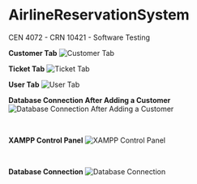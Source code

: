 # AirlineReservationSystem
CEN 4072 - CRN 10421 - Software Testing


**Customer Tab**
![Customer Tab](https://cdn.discordapp.com/attachments/558430444581027850/809321397943140352/Screenshot_376.png)


**Ticket Tab**
![Ticket Tab](https://cdn.discordapp.com/attachments/558430444581027850/809321514591060019/Screenshot_377.png)


**User Tab**
![User Tab](https://cdn.discordapp.com/attachments/558430444581027850/809321552398385172/Screenshot_378.png)


**Database Connection After Adding a Customer**
![Database Connection After Adding a Customer](https://cdn.discordapp.com/attachments/558430444581027850/809321611186143242/Screenshot_379.png)

</br>

**XAMPP Control Panel**
![XAMPP Control Panel](https://cdn.discordapp.com/attachments/558430444581027850/809323593091121162/Screenshot_380.png)


</br>


**Database Connection**
![Database Connection](https://cdn.discordapp.com/attachments/558430444581027850/809324225449295892/Screenshot_381.png)

